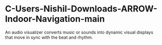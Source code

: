 # C-Users-Nishil-Downloads-ARROW-Indoor-Navigation-main
An audio visualizer converts music or sounds into dynamic visual displays that move in sync with the beat and rhythm.
